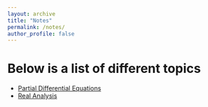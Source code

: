 ```yaml
---
layout: archive
title: "Notes"
permalink: /notes/
author_profile: false
---
```





Below is a list of different topics
===

- [Partial Differential Equations](/_notes/pdes/nav.md)
- [Real Analysis](_notes/real_analysis/nav.md) 



